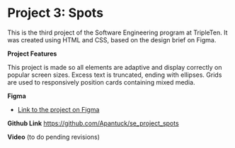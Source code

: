 # Project 3: Spots

This is the third project of the Software Engineering program at TripleTen. It was created using HTML and CSS, based on the design brief on Figma.

**Project Features**

This project is made so all elements are adaptive and display correctly on popular screen sizes. Excess text is truncated, ending with ellipses. Grids are used to responsively position cards containing mixed media.

**Figma**

- [Link to the project on Figma](https://www.figma.com/file/BBNm2bC3lj8QQMHlnqRsga/Sprint-3-Project-%E2%80%94-Spots?type=design&node-id=2%3A60&mode=design&t=afgNFybdorZO6cQo-1)

**Github Link**
https://github.com/Apantuck/se_project_spots

**Video**
(to do pending revisions)

